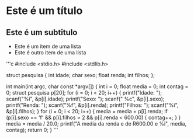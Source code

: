 # Este é um título
## Este é um subtitulo

+ Este é um item de uma lista
+ Este é outro item de uma lista

'''c
\#include <stdio.h>
\#include <stdlib.h>

struct pesquisa {
  int idade;
  char sexo;
  float renda;
  int filhos;
};

int main(int argc, char const *argv[]) {
  int i = 0;
  float media = 0;
  int contag = 0;
  struct pesquisa p[20];
   for (i = 0; i < 20; i++) {
    printf("Idade: ");
    scanf("%i", &p[i].idade);
    printf("Sexo: ");
    scanf(" %c", &p[i].sexo);
    printf("Renda: ");
    scanf("%f", &p[i].renda);
    printf("Filhos: ");
    scanf("%i", &p[i].filhos);
   }
   for (i = 0; i < 20; i++) {
   media = media + p[i].renda;
   if (p[i].sexo == 'f' && p[i].filhos > 2 && p[i].renda < 600.00) {
     contag++;
   }
   }
   media = media / 20.0;
   printf("A media da renda e de R$%.00f\n e as mulheres com mais de dois filhos e renda a baixo de R$600.00 e %i", media, contag);
    return 0;
}
'''
